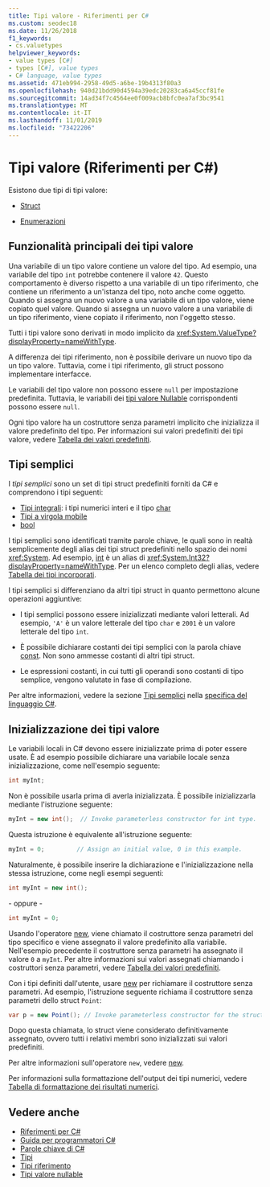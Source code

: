 ```yaml
---
title: Tipi valore - Riferimenti per C#
ms.custom: seodec18
ms.date: 11/26/2018
f1_keywords:
- cs.valuetypes
helpviewer_keywords:
- value types [C#]
- types [C#], value types
- C# language, value types
ms.assetid: 471eb994-2958-49d5-a6be-19b4313f80a3
ms.openlocfilehash: 940d21bdd90d4594a39edc20283ca6a45ccf81fe
ms.sourcegitcommit: 14ad34f7c4564ee0f009acb8bfc0ea7af3bc9541
ms.translationtype: MT
ms.contentlocale: it-IT
ms.lasthandoff: 11/01/2019
ms.locfileid: "73422206"
---
```

# <a name="value-types-c-reference"></a>Tipi valore (Riferimenti per C#)

Esistono due tipi di tipi valore:

- [Struct](struct.md)

- [Enumerazioni](enum.md)

## <a name="main-features-of-value-types"></a>Funzionalità principali dei tipi valore

Una variabile di un tipo valore contiene un valore del tipo. Ad esempio, una variabile del tipo `int` potrebbe contenere il valore `42`. Questo comportamento è diverso rispetto a una variabile di un tipo riferimento, che contiene un riferimento a un'istanza del tipo, noto anche come oggetto. Quando si assegna un nuovo valore a una variabile di un tipo valore, viene copiato quel valore. Quando si assegna un nuovo valore a una variabile di un tipo riferimento, viene copiato il riferimento, non l'oggetto stesso.

Tutti i tipi valore sono derivati in modo implicito da <xref:System.ValueType?displayProperty=nameWithType>.

A differenza dei tipi riferimento, non è possibile derivare un nuovo tipo da un tipo valore. Tuttavia, come i tipi riferimento, gli struct possono implementare interfacce.

Le variabili del tipo valore non possono essere `null` per impostazione predefinita. Tuttavia, le variabili dei [tipi valore Nullable](../../programming-guide/nullable-types/index.md) corrispondenti possono essere `null`.

Ogni tipo valore ha un costruttore senza parametri implicito che inizializza il valore predefinito del tipo. Per informazioni sui valori predefiniti dei tipi valore, vedere [Tabella dei valori predefiniti](default-values-table.md).

## <a name="simple-types"></a>Tipi semplici

I *tipi semplici* sono un set di tipi struct predefiniti forniti da C# e comprendono i tipi seguenti:

- [Tipi integrali](../builtin-types/integral-numeric-types.md): i tipi numerici interi e il tipo [char](char.md)
- [Tipi a virgola mobile](../builtin-types/floating-point-numeric-types.md)
- [bool](bool.md)

I tipi semplici sono identificati tramite parole chiave, le quali sono in realtà semplicemente degli alias dei tipi struct predefiniti nello spazio dei nomi <xref:System>. Ad esempio, [int](../builtin-types/integral-numeric-types.md) è un alias di <xref:System.Int32?displayProperty=nameWithType>. Per un elenco completo degli alias, vedere [Tabella dei tipi incorporati](built-in-types-table.md).

I tipi semplici si differenziano da altri tipi struct in quanto permettono alcune operazioni aggiuntive:

- I tipi semplici possono essere inizializzati mediante valori letterali. Ad esempio, `'A'` è un valore letterale del tipo `char` e `2001` è un valore letterale del tipo `int`.

- È possibile dichiarare costanti dei tipi semplici con la parola chiave [const](const.md). Non sono ammesse costanti di altri tipi struct.

- Le espressioni costanti, in cui tutti gli operandi sono costanti di tipo semplice, vengono valutate in fase di compilazione.

Per altre informazioni, vedere la sezione [Tipi semplici](~/_csharplang/spec/types.md#simple-types) nella [specifica del linguaggio C#](/dotnet/csharp/language-reference/language-specification/introduction).

## <a name="initializing-value-types"></a>Inizializzazione dei tipi valore

Le variabili locali in C# devono essere inizializzate prima di poter essere usate. È ad esempio possibile dichiarare una variabile locale senza inizializzazione, come nell'esempio seguente:

```csharp
int myInt;
```

Non è possibile usarla prima di averla inizializzata. È possibile inizializzarla mediante l'istruzione seguente:

```csharp
myInt = new int();  // Invoke parameterless constructor for int type.
```

Questa istruzione è equivalente all'istruzione seguente:

```csharp
myInt = 0;         // Assign an initial value, 0 in this example.
```

Naturalmente, è possibile inserire la dichiarazione e l'inizializzazione nella stessa istruzione, come negli esempi seguenti:

```csharp
int myInt = new int();
```

\- oppure -

```csharp
int myInt = 0;
```

Usando l'operatore [new](../operators/new-operator.md), viene chiamato il costruttore senza parametri del tipo specifico e viene assegnato il valore predefinito alla variabile. Nell'esempio precedente il costruttore senza parametri ha assegnato il valore `0` a `myInt`. Per altre informazioni sui valori assegnati chiamando i costruttori senza parametri, vedere [Tabella dei valori predefiniti](default-values-table.md).

Con i tipi definiti dall'utente, usare [new](../operators/new-operator.md) per richiamare il costruttore senza parametri. Ad esempio, l'istruzione seguente richiama il costruttore senza parametri dello struct `Point`:

```csharp
var p = new Point(); // Invoke parameterless constructor for the struct.
```

Dopo questa chiamata, lo struct viene considerato definitivamente assegnato, ovvero tutti i relativi membri sono inizializzati sui valori predefiniti.

Per altre informazioni sull'operatore `new`, vedere [new](../operators/new-operator.md).

Per informazioni sulla formattazione dell'output dei tipi numerici, vedere [Tabella di formattazione dei risultati numerici](formatting-numeric-results-table.md).

## <a name="see-also"></a>Vedere anche

- [Riferimenti per C#](../index.md)
- [Guida per programmatori C#](../../programming-guide/index.md)
- [Parole chiave di C#](index.md)
- [Tipi](/dotnet/csharp/language-reference/keywords)
- [Tipi riferimento](reference-types.md)
- [Tipi valore nullable](../../programming-guide/nullable-types/index.md)
